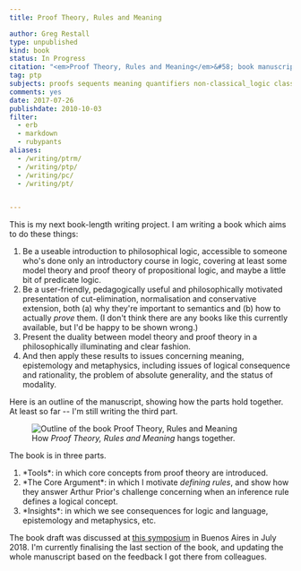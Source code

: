 ```yaml
---
title: Proof Theory, Rules and Meaning

author: Greg Restall
type: unpublished
kind: book
status: In Progress
citation: "<em>Proof Theory, Rules and Meaning</em>&#58; book manuscript in progress."
tag: ptp
subjects: proofs sequents meaning quantifiers non-classical_logic classical_logic
comments: yes
date: 2017-07-26
publishdate: 2010-10-03
filter:
  - erb
  - markdown
  - rubypants
aliases:
  - /writing/ptrm/
  - /writing/ptp/
  - /writing/pc/
  - /writing/pt/


---
```

This is my next book-length writing project.  I am writing a book which aims to do these things:</p>
<ol>
<li> Be a useable introduction to philosophical logic, accessible to someone who's done only an introductory course in logic, covering at least some model theory and proof theory of propositional logic, and maybe a little bit of predicate logic.
<li> Be a user-friendly, pedagogically useful and philosophically motivated presentation of cut-elimination, normalisation and conservative extension, both (a) why they're important to semantics and (b) how to actually <em>prove</em> them.  (I don't think there are any books like this currently available, but I'd be happy to be shown wrong.)
<li> Present the duality between model theory and proof theory in a philosophically illuminating and clear fashion.
<li> And then apply these results to issues concerning meaning, epistemology and metaphysics, including issues of logical consequence and rationality, the problem of absolute generality, and the status of modality.
</ol>

<p>Here is an outline of the manuscript, showing how the parts hold together. At least so far -- I'm still writing the third part.</p>

<figure>
	<img src="/images/ptrm-map.png" alt="Outline of the book Proof Theory, Rules and Meaning">
	<figcaption>How <em>Proof Theory, Rules and Meaning</em> hangs together.</figcaption>
</figure>
The book is in three parts.
<ol>
	<li> *Tools*: in which core concepts from proof theory are introduced.
	<li> *The Core Argument*: in which I motivate <em>defining rules</em>, and show how they answer Arthur Prior's challenge concerning when an inference rule defines a logical concept.
	<li> *Insights*: in which we see consequences for logic and language, epistemology and metaphysics, etc.
</ol>


The book draft was discussed at [this symposium](http://ba-logic.com/workshops/symposium-restall/) in Buenos Aires in July 2018. I'm currently finalising the last section of the book, and updating the whole manuscript based on the feedback I got there from colleagues.
